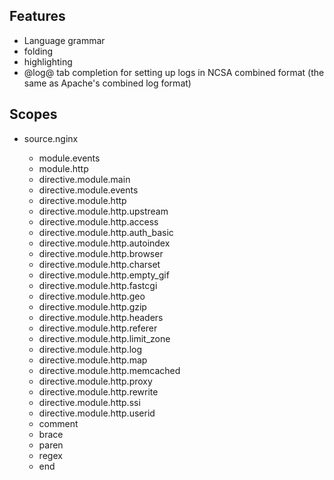 ## Features

* Language grammar
* folding
* highlighting
* @log@ tab completion for setting up logs in NCSA combined format (the same
  as Apache's combined log format)

## Scopes

* source.nginx

  *  module.events
  *  module.http
  *  directive.module.main
  *  directive.module.events
  *  directive.module.http
  *  directive.module.http.upstream
  *  directive.module.http.access
  *  directive.module.http.auth_basic
  *  directive.module.http.autoindex
  *  directive.module.http.browser
  *  directive.module.http.charset
  *  directive.module.http.empty_gif
  *  directive.module.http.fastcgi
  *  directive.module.http.geo
  *  directive.module.http.gzip
  *  directive.module.http.headers
  *  directive.module.http.referer
  *  directive.module.http.limit_zone
  *  directive.module.http.log
  *  directive.module.http.map
  *  directive.module.http.memcached
  *  directive.module.http.proxy
  *  directive.module.http.rewrite
  *  directive.module.http.ssi
  *  directive.module.http.userid
  *  comment
  *  brace
  *  paren
  *  regex
  *  end
